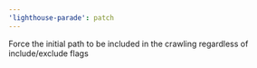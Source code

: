 ```yaml
---
'lighthouse-parade': patch
---
```


Force the initial path to be included in the crawling regardless of include/exclude flags
